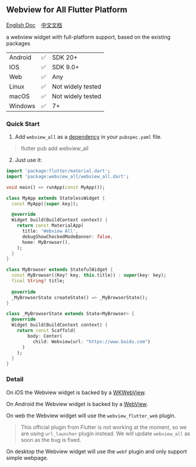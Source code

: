 ## Webview for All Flutter Platform  

[English Doc](https://github.com/moluopro/webview_all/blob/main/README.md) &nbsp;&nbsp;&nbsp;[中文文档](https://github.com/moluopro/webview_all/blob/main/README.ZH.md)  

a webview widget with full-platform support, based on the existing packages  

|          |          |          |
| -------- | -------- | -------- |
| Android  | ✅       |SDK 20+   |
| IOS      | ✅       |SDK 9.0+  |
| Web      | ✅       | Any      |
| Linux    | ✅       |Not widely tested|
| macOS    | ✅       |Not widely tested|
| Windows  | ✅       | 7+      |

### Quick Start  

1. Add `webview_all` as a [dependency](https://pub.dev/packages/webview_all/install) in your `pubspec.yaml` file.  
> flutter pub add webview_all  

2. Just use it:   

```dart
import 'package:flutter/material.dart';
import 'package:webview_all/webview_all.dart';

void main() => runApp(const MyApp());

class MyApp extends StatelessWidget {
  const MyApp({super.key});

  @override
  Widget build(BuildContext context) {
    return const MaterialApp(
      title: 'Webview All',
      debugShowCheckedModeBanner: false,
      home: MyBrowser(),
    );
  }
}

class MyBrowser extends StatefulWidget {
  const MyBrowser({Key? key, this.title}) : super(key: key);
  final String? title;
  
  @override
  _MyBrowserState createState() => _MyBrowserState();
}

class _MyBrowserState extends State<MyBrowser> {
  @override
  Widget build(BuildContext context) {
    return const Scaffold(
        body: Center(
          child: Webview(url: "https://www.baidu.com")
      )
    );
  }
}
```   

### Detail  

On iOS the Webview widget is backed by a [WKWebView](https://developer.apple.com/documentation/webkit/wkwebview).  

On Android the Webview widget is backed by a [WebView](https://developer.android.com/reference/android/webkit/WebView).  

On web the Webview widget will use the `webview_flutter_web` plugin.   
> This official plugin from Flutter is not working at the moment, so we are using `url_launcher` plugin instead. We will update `webview_all` as soon as the bug is fixed.  

On desktop the Webview widget will use the `webf` plugin and only support simple webpage.  